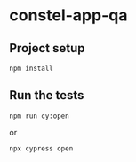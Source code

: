 # constel-app-qa

## Project setup

`npm install`

## Run the tests

`npm run cy:open`

or

`npx cypress open`
